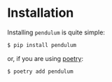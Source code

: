 # Installation

Installing `pendulum` is quite simple:

```bash
$ pip install pendulum
```

or, if you are using [poetry](https://python-poetry.org):

```bash
$ poetry add pendulum
```
